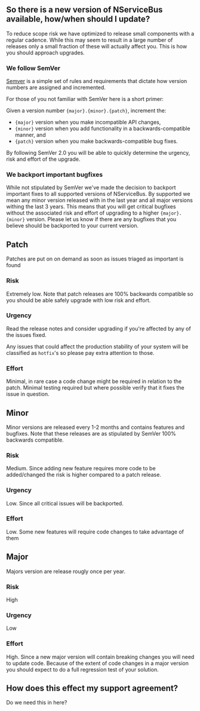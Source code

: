 ## So there is a new version of NServiceBus available, how/when should I update?

To reduce scope risk we have optimized to release small components with a regular cadence. While this may seem to result in a large number of releases only a small fraction of these will actually affect you. This is how you should approach upgrades.


### We follow SemVer 

[Semver](http://semver.org/) is a simple set of rules and requirements that dictate how version numbers are assigned and incremented. 

For those of you not familiar with SemVer here is a short primer:

Given a version number `{major}.{minor}.{patch}`, increment the:

* `{major}` version when you make incompatible API changes,
* `{minor}` version when you add functionality in a backwards-compatible manner, and
* `{patch}` version when you make backwards-compatible bug fixes.

By following SemVer 2.0 you will be able to quickly determine the urgency, risk and effort of the upgrade. 


### We backport important bugfixes

While not stipulated by SemVer we've made the decision to backport important fixes to all supported versions of NServiceBus. By supported we mean any minor version released with in the last year and all major versions withing the last 3 years. This means that you will get critical bugfixes without the associated risk and effort of upgrading to a higher `{major}.{minor}` version. Please let us know if there are any bugfixes that you believe should be backported to your current version.



## Patch
Patches are put on on demand as soon as issues triaged as important is found
### Risk
Extremely low. Note that patch releases are 100% backwards compatible so you should be able safely upgrade with low risk and effort.

### Urgency

Read the release notes and consider upgrading if you're affected by any of the issues fixed.

Any issues that could affect the production stability of your system will be classified as `hotfix`'s so please pay extra attention to those.

### Effort 

Minimal, in rare case a code change might be required in relation to the patch. Minimal testing required but where possible verify that it fixes the issue in question.

## Minor
Minor versions are released every 1-2 months and contains features and bugfixes. Note that these releases are as stipulated by SemVer 100% backwards compatible.

### Risk
Medium. Since adding new feature requires more code to be added/changed the risk is higher compared to a patch release.

### Urgency
Low. Since all critical issues will be backported. 

### Effort 
Low. Some new features will require code changes to take advantage of them

## Major
Majors version are release rougly once per year.

### Risk
High

### Urgency
Low

### Effort 
High. Since a new major version will contain breaking changes you will need to update code. Because of the extent of code changes in a major version you should expect to do a full regression test of your solution.


## How does this effect my support agreement?

Do we need this in here? 

